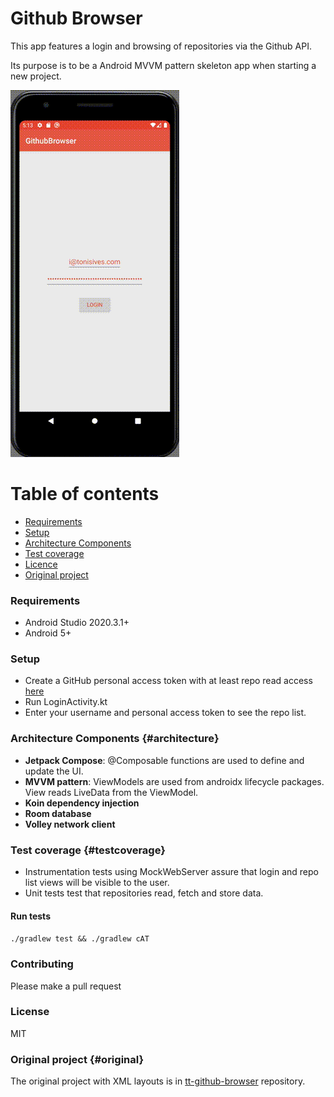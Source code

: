 # Github Browser

This app features a login and browsing of repositories via the Github API.

Its purpose is to be a Android MVVM pattern skeleton app when starting a new project.

![preview](doc/preview.gif)


# Table of contents

* [Requirements](#requirements)
* [Setup](#setup)
* [Architecture Components](#architecture)
* [Test coverage](#testcoverage)
* [Licence](#Licence)
* [Original project](#original)

### Requirements

* Android Studio 2020.3.1+
* Android 5+

### Setup

* Create a GitHub personal access token with at least repo read access [here](https://github.com/settings/tokens/) 
* Run LoginActivity.kt
* Enter your username and personal access token to see the repo list.

### Architecture Components {#architecture}

* **Jetpack Compose**: @Composable functions are used to define and update the UI.
* **MVVM pattern**: ViewModels are used from androidx lifecycle packages. View reads LiveData from the ViewModel.
* **Koin dependency injection**
* **Room database**
* **Volley network client**

### Test coverage {#testcoverage}

* Instrumentation tests using MockWebServer assure that login and repo list views will be visible to the user.
* Unit tests test that repositories read, fetch and store data.

#### Run tests
`./gradlew test && ./gradlew cAT`

### Contributing

Please make a pull request

### License

MIT

### Original project {#original}

The original project with XML layouts is in [tt-github-browser](https://github.com/tonisives/tt-github-browser) repository.


